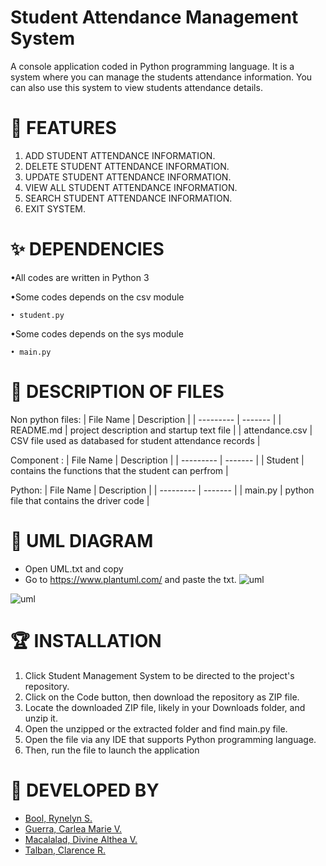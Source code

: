 # Student Attendance Management System

A console application coded in Python programming language. It is a system where you can manage the students attendance information. You can also use this system to view students attendance details.

# 🤖 FEATURES
1. ADD STUDENT ATTENDANCE INFORMATION.
2. DELETE STUDENT ATTENDANCE INFORMATION.
3. UPDATE STUDENT ATTENDANCE INFORMATION.
4. VIEW ALL STUDENT ATTENDANCE INFORMATION.
5. SEARCH STUDENT ATTENDANCE INFORMATION.
6. EXIT SYSTEM.

# ✨ DEPENDENCIES

•All codes are written in Python 3

•Some codes depends on the csv module
    
    • student.py
    
•Some codes depends on the sys module
    
    • main.py
    
# 🌟 DESCRIPTION OF FILES

Non python files:
| File Name | Description |
| --------- | ------- |
| README.md | project description and startup text file |
| attendance.csv | CSV file used as databased for student attendance records |

Component :
| File Name | Description |
| --------- | ------- |
| Student | contains the functions that the student can perfrom |

Python:
| File Name | Description |
| --------- | ------- |
| main.py | python file that contains the driver code |

# 🎯 UML DIAGRAM
* Open UML.txt and copy
* Go to https://www.plantuml.com/ and paste the txt.
![uml](https://user-images.githubusercontent.com/114181229/206959860-5fd1371b-46ea-46c7-9d7e-6abd27696eca.png)

![uml](https://user-images.githubusercontent.com/114181229/206955607-1d05e40b-64cd-489b-9104-9bda5527aa51.png)

# 🏆 INSTALLATION
1. Click Student Management System to be directed to the project's repository.
2. Click on the Code button, then download the repository as ZIP file.
3. Locate the downloaded ZIP file, likely in your Downloads folder, and unzip it.
4. Open the unzipped or the extracted folder and find main.py file.
5. Open the file via any IDE that supports Python programming language.
6. Then, run the file to launch the application

# 💫 DEVELOPED BY

*  [Bool, Rynelyn S.](https://github.com/rynebool)
*  [Guerra, Carlea Marie V.](https://github.com/CarleaG)
*  [Macalalad, Divine Althea V.](https://github.com/divinemacalalad)
*  [Talban, Clarence R.](https://github.com/Clarence2101)


